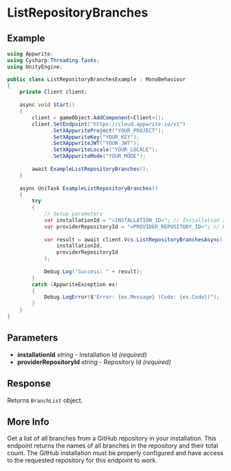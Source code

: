 # ListRepositoryBranches

## Example

```csharp
using Appwrite;
using Cysharp.Threading.Tasks;
using UnityEngine;

public class ListRepositoryBranchesExample : MonoBehaviour
{
    private Client client;
    
    async void Start()
    {
        client = gameObject.AddComponent<Client>();
        client.SetEndpoint("https://cloud.appwrite.io/v1")
              .SetXAppwriteProject("YOUR_PROJECT");
              .SetXAppwriteKey("YOUR_KEY");
              .SetXAppwriteJWT("YOUR_JWT");
              .SetXAppwriteLocale("YOUR_LOCALE");
              .SetXAppwriteMode("YOUR_MODE");
        
        await ExampleListRepositoryBranches();
    }
    
    async UniTask ExampleListRepositoryBranches()
    {
        try
        {
            // Setup parameters
            var installationId = "<INSTALLATION_ID>"; // Installation Id
            var providerRepositoryId = "<PROVIDER_REPOSITORY_ID>"; // Repository Id
            
            var result = await client.Vcs.ListRepositoryBranchesAsync(
                installationId,
                providerRepositoryId
            );
            
            Debug.Log("Success: " + result);
        }
        catch (AppwriteException ex)
        {
            Debug.LogError($"Error: {ex.Message} (Code: {ex.Code})");
        }
    }
}
```

## Parameters

- **installationId** *string* - Installation Id *(required)*
- **providerRepositoryId** *string* - Repository Id *(required)*

## Response

Returns `BranchList` object.
## More Info

Get a list of all branches from a GitHub repository in your installation. This endpoint returns the names of all branches in the repository and their total count. The GitHub installation must be properly configured and have access to the requested repository for this endpoint to work.

